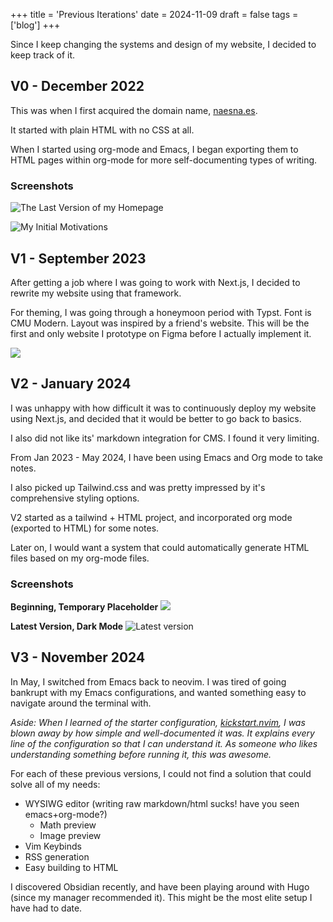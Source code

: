 +++
title = 'Previous Iterations'
date = 2024-11-09
draft = false
tags = ['blog']
+++

Since I keep changing the systems and design of my website, I decided to keep track of it.
## V0 - December 2022
This was when I first acquired the domain name, [naesna.es](https://naesna.es).

It started with plain HTML with no CSS at all.

When I started using org-mode and Emacs, I began exporting them to HTML pages within org-mode for more self-documenting types of writing.

### Screenshots

![The Last Version of my Homepage](v0_naesnaes_homepage.png)

![My Initial Motivations](goals_for_naesnaes.png)

## V1 - September 2023
After getting a job where I was going to work with Next.js, I decided to rewrite my website using that framework.

For theming, I was going through a honeymoon period with Typst. Font is CMU Modern. Layout was inspired by a friend's website. This will be the first and only website I prototype on Figma before I actually implement it.

![](image.png)

## V2 - January 2024
I was unhappy with how difficult it was to continuously deploy my website using Next.js, and decided that it would be better to go back to basics.

I also did not like its' markdown integration for CMS. I found it very limiting.

From Jan 2023 - May 2024, I have been using Emacs and Org mode to take notes.

I also picked up Tailwind.css and was pretty impressed by it's comprehensive styling options.

V2 started as a tailwind + HTML project, and incorporated org mode (exported to HTML) for some notes.

Later on, I would want a system that could automatically generate HTML files based on my org-mode files.

### Screenshots
**Beginning, Temporary Placeholder**
![](v2.0_homepage.png)

**Latest Version, Dark Mode**
![Latest version](v2_latest_homepage.png)
## V3 - November 2024

In May, I switched from Emacs back to neovim. I was tired of going bankrupt with my Emacs configurations, and wanted something easy to navigate around the terminal with.

*Aside: When I learned of the starter configuration, [kickstart.nvim](https://github.com/nvim-lua/kickstart.nvim), I was blown away by how simple and well-documented it was. It explains every line of the configuration so that I can understand it. As someone who likes understanding something before running it, this was awesome.*

For each of these previous versions, I could not find a solution that could solve all of my needs:
- WYSIWG editor (writing raw markdown/html sucks! have you seen emacs+org-mode?)
	- Math preview
	- Image preview
- Vim Keybinds
- RSS generation
- Easy building to HTML

I discovered Obsidian recently, and have been playing around with Hugo (since my manager recommended it). This might be the most elite setup I have had to date. 